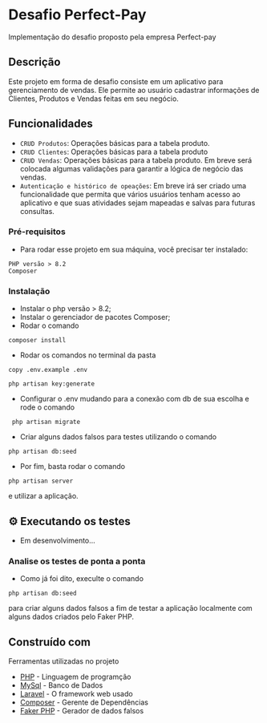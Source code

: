 # Desafio Perfect-Pay

Implementação do desafio proposto pela empresa Perfect-pay

## Descrição

Este projeto em forma de desafio consiste em um aplicativo para gerenciamento de vendas. Ele permite ao usuário cadastrar informações de Clientes, Produtos e Vendas feitas em seu negócio. 

## Funcionalidades 

- `CRUD Produtos`: Operações básicas para a tabela produto. 
- `CRUD Clientes`: Operações básicas para a tabela produto
- `CRUD Vendas`: Operações básicas para a tabela produto. Em breve será colocada algumas validações para garantir a lógica de negócio das vendas.
- `Autenticação e histórico de opeações`: Em breve irá ser criado uma funcionalidade que permita que vários usuários tenham acesso ao aplicativo e que suas atividades sejam mapeadas e salvas para futuras consultas.

### Pré-requisitos
- Para rodar esse projeto em sua máquina, você precisar ter instalado:

```
PHP versão > 8.2
Composer
```

###  Instalação

- Instalar o php versão > 8.2;
- Instalar o gerenciador de pacotes Composer;
- Rodar o comando 

``` 
composer install
```

- Rodar os comandos no terminal da  pasta 

``` 
copy .env.example .env
```

``` 
php artisan key:generate
``` 

- Configurar o .env mudando para a conexão com db de sua escolha e rode o comando

``` 
 php artisan migrate
``` 

- Criar alguns dados falsos para testes utilizando o comando 

``` 
php artisan db:seed
``` 

- Por fim, basta rodar o comando 

``` 
php artisan server
``` 

e utilizar a aplicação.

## 



## ⚙️ Executando os testes

- Em desenvolvimento...

###  Analise os testes de ponta a ponta

- Como já foi dito, execulte o comando 

``` 
php artisan db:seed
``` 
para criar alguns dados falsos a fim de testar a aplicação localmente com alguns dados criados pelo Faker PHP. 

##  Construído com

Ferramentas utilizadas no projeto

* [PHP](https://www.php.net/) - Linguagem de programção 
* [MySql](https://www.mysql.com/) - Banco de Dados  
* [Laravel](https://laravel.com/) - O framework web usado
* [Composer](https://getcomposer.or) - Gerente de Dependências
* [Faker PHP](https://fakerphp.org/) - Gerador de dados falsos




